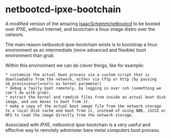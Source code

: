 # netbootcd-ipxe-bootchain

A modified version of the amazing [IsaacSchemm/netbootcd](https://github.com/IsaacSchemm/netbootcd) to be booted over iPXE, without internet, and bootchain a linux image distro over the network.

The main reason netbootcd-ipxe-bootchain exists is to bootstrap a linux environment as an intermediate (more advanced and flexible) boot environment than grub.

Within this environment we can do clever things, like for example:

    * customize the actual boot process via a custom script that is downloadable from the network, either via tftp or http (by passing nb_provisionurl=<url> as kernel parameter)
    * debug a faulty boot remotely, by logging in over ssh (something we can't do with grub).
    * extract the kernel and ramdisk files from inside an actual boot disk image, and use kexec to boot from it.
    * make a copy of the actual boot image file from the network storage to a local disk cache and boot from it, instead of using NBD, iSCSI or NFS to load the image directly from the network storage.

Associated with iPXE, netbootcd-ipxe-bootchain is a very useful and effective way to remotely administer bare metal computers boot process.

